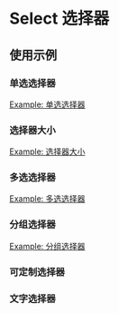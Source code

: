 # Select 选择器

## 使用示例

### 单选选择器
[Example: 单选选择器](./_example/SingleSelect.jsx)

### 选择器大小
[Example: 选择器大小](./_example/SelectSizes.jsx)

### 多选选择器
[Example: 多选选择器](./_example/MultipleSelect.jsx)

### 分组选择器
[Example: 分组选择器](./_example/OptionGroupSelect.jsx)

### 可定制选择器

### 文字选择器